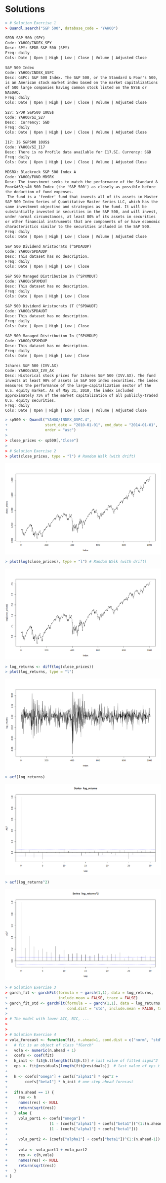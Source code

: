 # Solutions




```r
> # Solution Exercise 1
> Quandl.search("S&P 500", database_code = "YAHOO")
```

```
SPDR S&P 500 (SPY)
Code: YAHOO/INDEX_SPY
Desc: SPY: SPDR S&P 500 (SPY)
Freq: daily
Cols: Date | Open | High | Low | Close | Volume | Adjusted Close

S&P 500 Index
Code: YAHOO/INDEX_GSPC
Desc: GSPC: S&P 500 Index. The S&P 500, or the Standard & Poor's 500, is an American stock market index based on the market capitalizations of 500 large companies having common stock listed on the NYSE or NASDAQ.
Freq: daily
Cols: Date | Open | High | Low | Close | Volume | Adjusted Close

S27: SPDR S&P500 10US$
Code: YAHOO/SI_S27
Desc:  Currency: SGD
Freq: daily
Cols: Date | Open | High | Low | Close | Volume | Adjusted Close

I17: IS S&P500 10US$
Code: YAHOO/SI_I17
Desc: There is no Profile data available for I17.SI. Currency: SGD
Freq: daily
Cols: Date | Open | High | Low | Close | Volume | Adjusted Close

MDSRX: Blackrock S&P 500 Index A
Code: YAHOO/FUND_MDSRX
Desc: The investment seeks to match the performance of the Standard & Poor&#39;sÂ® 500 Index (the 'S&P 500') as closely as possible before the deduction of fund expenses.
 The fund is a 'feeder' fund that invests all of its assets in Master S&P 500 Index Series of Quantitative Master Series LLC, which has the same investment objective and strategies as the fund. It will be substantially invested in securities in the S&P 500, and will invest, under normal circumstances, at least 80% of its assets in securities or other financial instruments that are components of or have economic characteristics similar to the securities included in the S&P 500.
Freq: daily
Cols: Date | Open | High | Low | Close | Volume | Adjusted Close

S&P 500 Dividend Aristocrats (^SPDAUDP)
Code: YAHOO/SPDAUDP
Desc: This dataset has no description.
Freq: daily
Cols: Date | Open | High | Low | Close

S&P 500 Managed Distribution In (^SPXMDUT)
Code: YAHOO/SPXMDUT
Desc: This dataset has no description.
Freq: daily
Cols: Date | Open | High | Low | Close

S&P 500 Dividend Aristocrats (T (^SPDAUDT)
Code: YAHOO/SPDAUDT
Desc: This dataset has no description.
Freq: daily
Cols: Date | Open | High | Low | Close

S&P 500 Managed Distribution In (^SPXMDUP)
Code: YAHOO/SPXMDUP
Desc: This dataset has no description.
Freq: daily
Cols: Date | Open | High | Low | Close

Ishares S&P 500 (IVV.AX)
Code: YAHOO/ASX_IVV_AX
Desc: Historical stock prices for Ishares S&P 500 (IVV.AX). The fund invests at least 90% of assets in S&P 500 index securities. The index measures the performance of the large-capitalization sector of the U.S. equity market. As of May 31, 2010, the index included approximately 75% of the market capitalization of all publicly-traded U.S. equity securities.
Freq: daily
Cols: Date | Open | High | Low | Close | Volume | Adjusted Close
```

```r
> sp500 <- Quandl("YAHOO/INDEX_GSPC.4",
+                 start_date = "2010-01-01", end_date = "2014-01-01",
+                 order = "asc")
> 
> close_prices <- sp500[,"Close"]
> 
> # Solution Exercise 2
> plot(close_prices, type = "l") # Random Walk (with drift)
```

<img src="figure/unnamed-chunk-1-1.png" title="plot of chunk unnamed-chunk-1" alt="plot of chunk unnamed-chunk-1" style="display: block; margin: auto;" />

```r
> plot(log(close_prices), type = "l") # Random Walk (with drift)
```

<img src="figure/unnamed-chunk-1-2.png" title="plot of chunk unnamed-chunk-1" alt="plot of chunk unnamed-chunk-1" style="display: block; margin: auto;" />

```r
> log_returns <- diff(log(close_prices))
> plot(log_returns, type = "l")
```

<img src="figure/unnamed-chunk-1-3.png" title="plot of chunk unnamed-chunk-1" alt="plot of chunk unnamed-chunk-1" style="display: block; margin: auto;" />

```r
> acf(log_returns)
```

<img src="figure/unnamed-chunk-1-4.png" title="plot of chunk unnamed-chunk-1" alt="plot of chunk unnamed-chunk-1" style="display: block; margin: auto;" />

```r
> acf(log_returns^2)
```

<img src="figure/unnamed-chunk-1-5.png" title="plot of chunk unnamed-chunk-1" alt="plot of chunk unnamed-chunk-1" style="display: block; margin: auto;" />

```r
> # Solution Exercise 3
> garch_fit <- garchFit(formula = ~ garch(1,1), data = log_returns,
+                       include.mean = FALSE, trace = FALSE)
> garch_fit_std <- garchFit(formula = ~ garch(1,1), data = log_returns,
+                           cond.dist = "std", include.mean = FALSE, trace = FALSE)
> 
> # The model with lower AIC, BIC, ...
> 
> 
> # Solution Exercise 4
> vola_forecast <- function(fit, n.ahead=1, cond.dist = c("norm", "std")) {
+   # fit is an object of class "fGarch"
+   vola <- numeric(n.ahead + 1)
+   coefs <- coef(fit)
+   h_init <- fit@h.t[length(fit@h.t)] # last value of fitted sigma^2
+   eps <- fit@residuals[length(fit@residuals)]  # last value of eps_t
+   
+   h <- coefs["omega"] + coefs["alpha1"] * eps^2 +
+        coefs["beta1"] * h_init # one-step ahead forecast
+   
+   if(n.ahead == 1) {
+     res <- h
+     names(res) <- NULL
+     return(sqrt(res))
+   } else {
+     vola_part1 <- coefs["omega"] *
+                   (1 - (coefs["alpha1"] + coefs["beta1"])^(1:(n.ahead-1)))/
+                   (1 - (coefs["alpha1"] + coefs["beta1"]))
+     
+     vola_part2 <- (coefs["alpha1"] + coefs["beta1"])^(1:(n.ahead-1)) * h
+   
+     vola <- vola_part1 + vola_part2
+     res <- c(h,vola)
+     names(res) <- NULL
+     return(sqrt(res))
+   }
+ }
```
